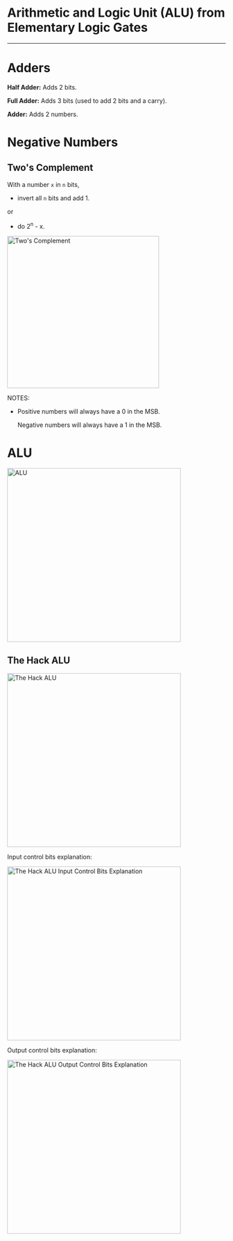 # Arithmetic and Logic Unit (ALU) from Elementary Logic Gates

---

# Adders

**Half Adder:** Adds 2 bits.

**Full Adder:** Adds 3 bits (used to add 2 bits and a carry).

**Adder:** Adds 2 numbers.

# Negative Numbers

## Two's Complement

With a number `x` in `n` bits,

- invert all `n` bits and add 1.

or

- do 2<sup>n</sup> - x.

<img alt="Two's Complement" src="https://i.imgur.com/OER3VDf.png" width="350px" />

NOTES:

- Positive numbers will always have a 0 in the MSB.

  Negative numbers will always have a 1 in the MSB.

# ALU

<img alt="ALU" src="https://i.imgur.com/7WaWWY9.png" width="400 px" />

## The Hack ALU

<img alt="The Hack ALU" src="https://i.imgur.com/20NTHLm.png" width="400 px" />

Input control bits explanation:

<img alt="The Hack ALU Input Control Bits Explanation" src="https://i.imgur.com/sehxPYJ.png" width="400 px" />

Output control bits explanation:

<img alt="The Hack ALU Output Control Bits Explanation" src="https://i.imgur.com/afrl1uT.png" width="400 px" />
